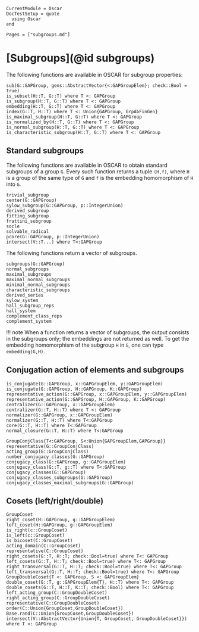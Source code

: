 ```@meta
CurrentModule = Oscar
DocTestSetup = quote
  using Oscar
end
```

```@contents
Pages = ["subgroups.md"]
```

# [Subgroups](@id subgroups)

The following functions are available in OSCAR for subgroup properties:

```@docs
sub(G::GAPGroup, gens::AbstractVector{<:GAPGroupElem}; check::Bool = true)
is_subset(H::T, G::T) where T <: GAPGroup
is_subgroup(H::T, G::T) where T <: GAPGroup
embedding(H::T, G::T) where T <: GAPGroup
index(G::T, H::T) where T <: Union{GAPGroup, GrpAbFinGen}
is_maximal_subgroup(H::T, G::T) where T <: GAPGroup
is_normalized_by(H::T, G::T) where T <: GAPGroup
is_normal_subgroup(H::T, G::T) where T <: GAPGroup
is_characteristic_subgroup(H::T, G::T) where T <: GAPGroup
```

## Standard subgroups

The following functions are available in OSCAR to obtain standard subgroups of
a group `G`. Every such function returns a tuple `(H,f)`, where `H` is a group
of the same type of `G` and `f` is the embedding homomorphism of `H` into `G`.

```@docs
trivial_subgroup
center(G::GAPGroup)
sylow_subgroup(G::GAPGroup, p::IntegerUnion)
derived_subgroup
fitting_subgroup
frattini_subgroup
socle
solvable_radical
pcore(G::GAPGroup, p::IntegerUnion)
intersect(V::T...) where T<:GAPGroup
```

The following functions return a vector of subgroups.

```@docs
subgroups(G::GAPGroup)
normal_subgroups
maximal_subgroups
maximal_normal_subgroups
minimal_normal_subgroups
characteristic_subgroups
derived_series
sylow_system
hall_subgroup_reps
hall_system
complement_class_reps
complement_system
```

!!! note
    When a function returns a vector of subgroups,
    the output consists in the subgroups only;
    the embeddings are not returned as well.
    To get the embedding homomorphism of the subgroup `H` in `G`,
    one can type `embedding(G,H)`.


## Conjugation action of elements and subgroups

```@docs
is_conjugate(G::GAPGroup, x::GAPGroupElem, y::GAPGroupElem)
is_conjugate(G::GAPGroup, H::GAPGroup, K::GAPGroup)
representative_action(G::GAPGroup, x::GAPGroupElem, y::GAPGroupElem)
representative_action(G::GAPGroup, H::GAPGroup, K::GAPGroup)
centralizer(G::GAPGroup, x::GAPGroupElem)
centralizer(G::T, H::T) where T <: GAPGroup
normalizer(G::GAPGroup, x::GAPGroupElem)
normalizer(G::T, H::T) where T<:GAPGroup
core(G::T, H::T) where T<:GAPGroup
normal_closure(G::T, H::T) where T<:GAPGroup
```

```@docs
GroupConjClass{T<:GAPGroup, S<:Union{GAPGroupElem,GAPGroup}}
representative(G::GroupConjClass)
acting_group(G::GroupConjClass)
number_conjugacy_classes(G::GAPGroup)
conjugacy_class(G::GAPGroup, g::GAPGroupElem)
conjugacy_class(G::T, g::T) where T<:GAPGroup
conjugacy_classes(G::GAPGroup)
conjugacy_classes_subgroups(G::GAPGroup)
conjugacy_classes_maximal_subgroups(G::GAPGroup)
```


## Cosets (left/right/double)

```@docs
GroupCoset
right_coset(H::GAPGroup, g::GAPGroupElem)
left_coset(H::GAPGroup, g::GAPGroupElem)
is_right(c::GroupCoset)
is_left(c::GroupCoset)
is_bicoset(C::GroupCoset)
acting_domain(C::GroupCoset)
representative(C::GroupCoset)
right_cosets(G::T, H::T; check::Bool=true) where T<: GAPGroup
left_cosets(G::T, H::T; check::Bool=true) where T<: GAPGroup
right_transversal(G::T, H::T; check::Bool=true) where T<: GAPGroup
left_transversal(G::T, H::T; check::Bool=true) where T<: GAPGroup
GroupDoubleCoset{T <: GAPGroup, S <: GAPGroupElem}
double_coset(G::T, g::GAPGroupElem{T}, H::T) where T<: GAPGroup
double_cosets(G::T, H::T, K::T; check::Bool) where T<: GAPGroup
left_acting_group(C::GroupDoubleCoset)
right_acting_group(C::GroupDoubleCoset)
representative(C::GroupDoubleCoset)
order(C::Union{GroupCoset,GroupDoubleCoset})
Base.rand(C::Union{GroupCoset,GroupDoubleCoset})
intersect(V::AbstractVector{Union{T, GroupCoset, GroupDoubleCoset}}) where T <: GAPGroup
```
